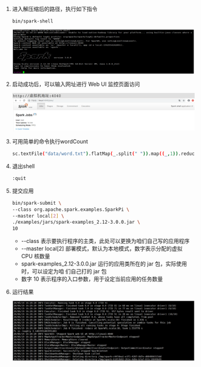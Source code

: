 1. 进入解压缩后的路径，执行如下指令

   ```sh
   bin/spark-shell
   ```

   ![image-20230222212238674](004.本地运行.assets/image-20230222212238674.png)

2. 启动成功后，可以输入网址进行 Web UI 监控页面访问

   ![image-20230222212308418](004.本地运行.assets/image-20230222212308418.png)

3. 可用简单的命令执行wordCount

   ```sh
   sc.textFile("data/word.txt").flatMap(_.split(" ")).map((_,1)).reduceByKey(_+_).collect
   ```

4. 退出shell

   ```sh
   :quit
   ```

5. 提交应用

   ```sh
   bin/spark-submit \
   --class org.apache.spark.examples.SparkPi \
   --master local[2] \
   ./examples/jars/spark-examples_2.12-3.0.0.jar \
   10
   ```

   * --class 表示要执行程序的主类，此处可以更换为咱们自己写的应用程序
   * --master local[2] 部署模式，默认为本地模式，数字表示分配的虚拟 CPU 核数量
   * spark-examples_2.12-3.0.0.jar 运行的应用类所在的 jar 包，实际使用时，可以设定为咱 们自己打的 jar 包
   * 数字 10 表示程序的入口参数，用于设定当前应用的任务数量

6. 运行结果

   ![image-20230222213641892](004.本地运行.assets/image-20230222213641892.png)









